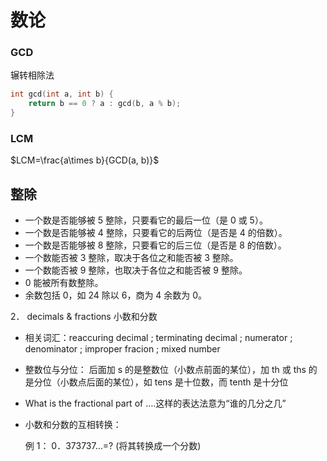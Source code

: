 # 数论

### GCD

辗转相除法

```c
int gcd(int a, int b) {
    return b == 0 ? a : gcd(b, a % b);
}
```

### LCM

$LCM=\frac{a\times b}{GCD(a, b)}$

## 整除

- 一个数是否能够被 5 整除，只要看它的最后一位（是 0 或 5）。
- 一个数是否能够被 4 整除，只要看它的后两位（是否是 4 的倍数）。
- 一个数是否能够被 8 整除，只要看它的后三位（是否是 8 的倍数）。
- 一个数能否被 3 整除，取决于各位之和能否被 3 整除。
- 一个数能否被 9 整除，也取决于各位之和能否被 9 整除。
- 0 能被所有数整除。
- 余数包括 0，如 24 除以 6，商为 4 余数为 0。

2． decimals & fractions 小数和分数

- 相关词汇：reaccuring decimal ; terminating decimal ; numerator ; denominator ; improper fracion ; mixed number

- 整数位与分位： 后面加 s 的是整数位（小数点前面的某位），加 th 或 ths 的是分位（小数点后面的某位），如 tens 是十位数，而 tenth 是十分位

- What is the fractional part of ….这样的表达法意为“谁的几分之几”

- 小数和分数的互相转换：

  例 1： 0．373737…=? (将其转换成一个分数)
